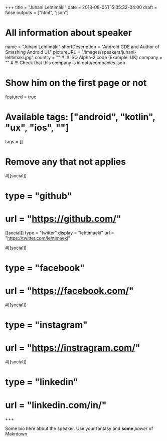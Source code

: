 +++
title = "Juhani Lehtimäki"
date = 2018-08-05T15:05:32-04:00
draft = false
outputs = ["html", "json"]

# All information about speaker
name = "Juhani Lehtimäki"
shortDescription = "Android GDE and Author of Smashing Android UI."
pictureURL = "/images/speakers/juhani-lehtimaki.jpg"
country = "" # !!! ISO Alpha-2 code (Example: UK)
company = "" # !!! Check that this company is in data/companies.json

# Show him on the first page or not
featured = true

# Available tags: ["android", "kotlin", "ux", "ios", ""]
tags = []

# Remove any that not applies
#[[social]]
#  type = "github"
#  url = "https://github.com/<username>"

[[social]]
  type = "twitter"
  display = "lehtimaeki"
  url = "https://twitter.com/lehtimaeki"

#[[social]]
#  type = "facebook"
#  url = "https://facebook.com/<username>"

#[[social]]
#  type = "instagram"
#  url = "https://instragram.com/<username>"

#[[social]]
#  type = "linkedin"
#  url = "linkedin.com/in/<username>"

+++

Some bio here about the speaker. Use your fantasy and **some** _power_ of Makrdown
